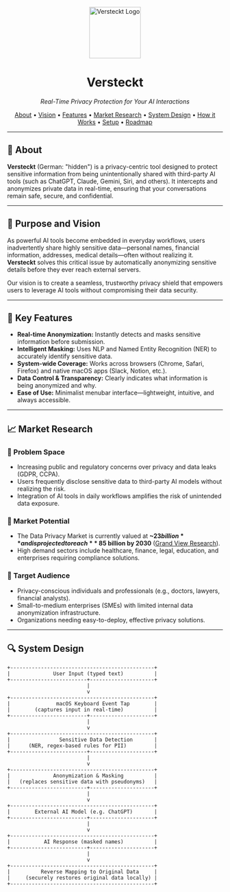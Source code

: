 <p align="center">
  <img width="120" src="https://em-content.zobj.net/thumbs/120/apple/354/locked-with-key_1f510.png" alt="Versteckt Logo">
</p>

<h1 align="center">Versteckt</h1>

<p align="center">
  <em>Real-Time Privacy Protection for Your AI Interactions</em>
</p>

<p align="center">
  <a href="#about">About</a> •
  <a href="#purpose-and-vision">Vision</a> •
  <a href="#key-features">Features</a> •
  <a href="#market-research">Market Research</a> •
  <a href="#system-design">System Design</a> •
  <a href="#how-it-works">How it Works</a> •
  <a href="#setup">Setup</a> •
  <a href="#future-roadmap">Roadmap</a>
</p>

---

## 🎯 About

**Versteckt** (German: "hidden") is a privacy-centric tool designed to protect sensitive information from being unintentionally shared with third-party AI tools (such as ChatGPT, Claude, Gemini, Siri, and others). It intercepts and anonymizes private data in real-time, ensuring that your conversations remain safe, secure, and confidential.

---

## 🌟 Purpose and Vision

As powerful AI tools become embedded in everyday workflows, users inadvertently share highly sensitive data—personal names, financial information, addresses, medical details—often without realizing it. **Versteckt** solves this critical issue by automatically anonymizing sensitive details before they ever reach external servers.

Our vision is to create a seamless, trustworthy privacy shield that empowers users to leverage AI tools without compromising their data security.

---

## 🚀 Key Features

- **Real-time Anonymization:** Instantly detects and masks sensitive information before submission.
- **Intelligent Masking:** Uses NLP and Named Entity Recognition (NER) to accurately identify sensitive data.
- **System-wide Coverage:** Works across browsers (Chrome, Safari, Firefox) and native macOS apps (Slack, Notion, etc.).
- **Data Control & Transparency:** Clearly indicates what information is being anonymized and why.
- **Ease of Use:** Minimalist menubar interface—lightweight, intuitive, and always accessible.

---

## 📈 Market Research

### 📌 Problem Space
- Increasing public and regulatory concerns over privacy and data leaks (GDPR, CCPA).
- Users frequently disclose sensitive data to third-party AI models without realizing the risk.
- Integration of AI tools in daily workflows amplifies the risk of unintended data exposure.

### 📌 Market Potential
- The Data Privacy Market is currently valued at **~$23 billion** and is projected to reach **~$85 billion by 2030** ([Grand View Research](https://www.grandviewresearch.com)).
- High demand sectors include healthcare, finance, legal, education, and enterprises requiring compliance solutions.

### 📌 Target Audience
- Privacy-conscious individuals and professionals (e.g., doctors, lawyers, financial analysts).
- Small-to-medium enterprises (SMEs) with limited internal data anonymization infrastructure.
- Organizations needing easy-to-deploy, effective privacy solutions.

---

## 🔍 System Design

```plaintext
+-----------------------------------------------+
|              User Input (typed text)          |
+-------------------------+---------------------+
                          |
                          v
+-----------------------------------------------+
|               macOS Keyboard Event Tap        |
|        (captures input in real-time)          |
+-------------------------+---------------------+
                          |
                          v
+-----------------------------------------------+
|                Sensitive Data Detection       |
|      (NER, regex-based rules for PII)         |
+-------------------------+---------------------+
                          |
                          v
+-----------------------------------------------+
|              Anonymization & Masking          |
|   (replaces sensitive data with pseudonyms)   |
+-------------------------+---------------------+
                          |
                          v
+-----------------------------------------------+
|        External AI Model (e.g. ChatGPT)       |
+-------------------------+---------------------+
                          |
                          v
+-----------------------------------------------+
|           AI Response (masked names)          |
+-------------------------+---------------------+
                          |
                          v
+-----------------------------------------------+
|          Reverse Mapping to Original Data     |
|     (securely restores original data locally) |
+-----------------------------------------------+